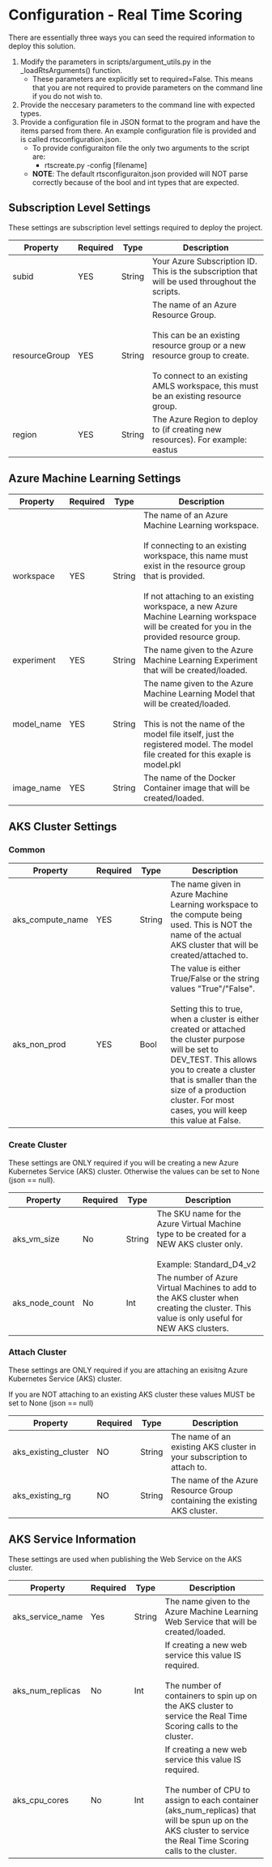 # Configuration - Real Time Scoring
There are essentially three ways you can seed the required information to deploy this solution. 

1. Modify the parameters in scripts/argument_utils.py in the _loadRtsArguments() function. 
    - These parameters are explicitly set to required=False. This means that you are not required to provide parameters on the command line if you do not wish to. 
2. Provide the neccesary parameters to the command line with expected types. 
3. Provide a configuration file in JSON format to the program and have the items parsed from there. An example configuration file is provided and is called rtsconfiguration.json. 
    - To provide configuraiton file the only two arguments to the script are:
        - rtscreate.py -config [filename]
    - <b>NOTE</b>: The default rtsconfiguraiton.json provided will NOT parse correctly because of the bool and int types that are expected.

## Subscription Level Settings
These settings are subscription level settings required to deploy the project.

|Property|Required|Type|Description|
|--------|--------|-----|-----------|
|subid|YES|String|Your Azure Subscription ID. This is the subscription that will be used throughout the scripts.|
|resourceGroup|YES|String|The name of an Azure Resource Group.<br><br>This can be an existing resource group or a new resource group to create.<br><br>To connect to an existing AMLS workspace, this must be an existing resource group.|
|region|YES|String|The Azure Region to deploy to (if creating new resources). For example: eastus|


## Azure Machine Learning Settings

|Property|Required|Type|Description|
|--------|--------|-----|-----------|
|workspace|YES|String|The name of an Azure Machine Learning workspace.<br><br>If connecting to an existing workspace, this name must exist in the resource group that is provided.<br><br>If not attaching to an existing workspace, a new Azure Machine Learning workspace will be created for you in the provided resource group.|
|experiment|YES|String|The name given to the Azure Machine Learning Experiment that will be created/loaded.|
|model_name|YES|String|The name given to the Azure Machine Learning Model that will be created/loaded.<br><br>This is not the name of the model file itself, just the registered model. The model file created for this exaple is model.pkl|
|image_name|YES|String|The name of the Docker Container image that will be created/loaded.|

## AKS Cluster Settings

### Common
|Property|Required|Type|Description|
|--------|--------|-----|-----------|
|aks_compute_name|YES|String|The name given in Azure Machine Learning workspace to the compute being used. This is NOT the name of the actual AKS cluster that will be created/attached to.|
|aks_non_prod|YES|Bool|The value is either True/False or the string values "True"/"False".<br><br>Setting this to true, when a cluster is either created or attached the cluster purpose will be set to DEV_TEST. This allows you to create a cluster that is smaller than the size of a production cluster. For most cases, you will keep this value at False.|

    
### Create Cluster
These settings are ONLY required if you will be creating a new Azure Kubernetes Service (AKS) cluster. Otherwise the values can be set to None (json == null).

|Property|Required|Type|Description|
|--------|--------|-----|-----------|
|aks_vm_size|No|String|The SKU name for the Azure Virtual Machine type to be created for a NEW AKS cluster only.<br><br>Example: Standard_D4_v2|
|aks_node_count|No|Int|The number of Azure Virtual Machines to add to the AKS cluster when creating the cluster. This value is only useful for NEW AKS clusters.|

### Attach Cluster
These settings are ONLY required if you are attaching an exisitng Azure Kubernetes Service (AKS) cluster. 

If you are NOT attaching to an existing AKS cluster these values MUST be set to None (json == null)

|Property|Required|Type|Description|
|--------|--------|-----|-----------|
|aks_existing_cluster|NO|String|The name of an existing AKS cluster in your subscription to attach to.|
|aks_existing_rg|NO|String|The name of the Azure Resource Group containing the existing AKS cluster.|

## AKS Service Information
These settings are used when publishing the Web Service on the AKS cluster. 

|Property|Required|Type|Description|
|--------|--------|-----|-----------|
|aks_service_name|Yes|String|The name given to the Azure Machine Learning Web Service that will be created/loaded.|
|aks_num_replicas|No|Int|If creating a new web service this value IS required.<br><br>The number of containers to spin up on the AKS cluster to service the Real Time Scoring calls to the cluster.|
|aks_cpu_cores|No|Int|If creating a new web service this value IS required.<br><br>The number of CPU to assign to each container (aks_num_replicas) that will be spun up on the AKS cluster to service the Real Time Scoring calls to the cluster.|
